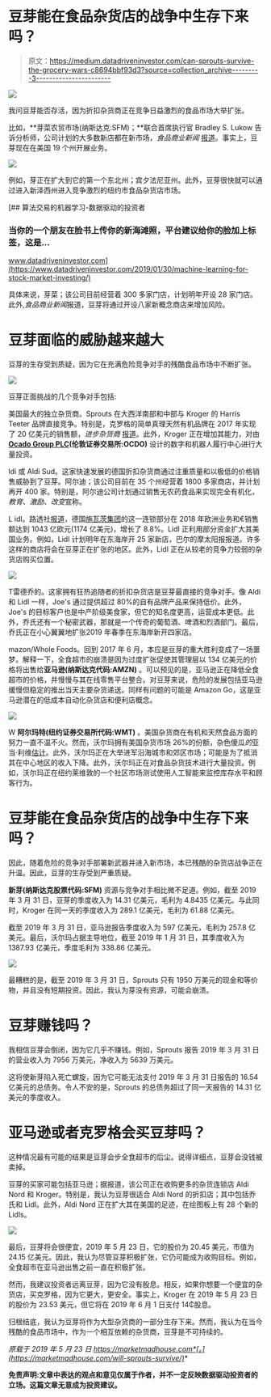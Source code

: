 # 豆芽能在食品杂货店的战争中生存下来吗？

> 原文：<https://medium.datadriveninvestor.com/can-sprouts-survive-the-grocery-wars-c8694bbf93d3?source=collection_archive---------3----------------------->

[![](img/8dcc50f6a825936a44336967e32822b8.png)](http://www.track.datadriveninvestor.com/1B9E)

我问豆芽能否存活，因为折扣杂货商正在竞争日益激烈的食品市场大举扩张。

比如，**芽菜农贸市场(纳斯达克:SFM)；**联合首席执行官 Bradley S. Lukow 告诉分析师，公司计划的大多数新店都在新市场，*食品商业新闻* [报道](https://www.foodbusinessnews.net/articles/13793-sprouts-ramping-up-expansion-in-new-markets)。事实上，豆芽现在在美国 19 个州开展业务。

![](img/32363798ddc36dd413569dd62cdf1e27.png)

例如，芽正在扩大到它的第一个东北州；宾夕法尼亚州。此外，豆芽很快就可以通过进入新泽西州进入竞争激烈的纽约市食品杂货店市场。

[](https://www.datadriveninvestor.com/2019/01/30/machine-learning-for-stock-market-investing/) [## 算法交易的机器学习-数据驱动的投资者

### 当你的一个朋友在脸书上传你的新海滩照，平台建议给你的脸加上标签，这是…

www.datadriveninvestor.com](https://www.datadriveninvestor.com/2019/01/30/machine-learning-for-stock-market-investing/) 

具体来说，芽菜；该公司目前经营着 300 多家门店，计划明年开设 28 家门店。此外,*食品商业新闻*报道，豆芽将通过开设八家新概念商店来增加风险。

# **豆芽面临的威胁越来越大**

豆芽的生存受到质疑，因为它在充满危险竞争对手的残酷食品市场中不断扩张。

![](img/236f59feab8aa06479fb4837bb4bfd99.png)

豆芽正面挑战的几个竞争对手包括:

美国最大的独立杂货商。Sprouts 在大西洋南部和中部与 Kroger 的 Harris Teeter 品牌直接竞争。特别是，克罗格的简单真理天然有机品牌在 2017 年实现了 20 亿美元的销售额，*进步杂货商* [报道](https://progressivegrocer.com/krogers-simple-truth-brand-hits-2b-sales)。此外，Kroger 正在增加其能力，对由[**Ocado Group PLC**](https://www.datadriveninvestor.com/2019/05/03/ocado-leads-the-robotization-of-retail/)**(伦敦证券交易所:OCDO)** 设计的数字和机器人履行中心进行大量投资。

ldi 或 Aldi Sud。这家快速发展的德国折扣杂货商通过注重质量和以极低的价格销售威胁到了豆芽。阿尔迪；该公司目前在 35 个州经营着 1800 多家商店，并计划再开 400 家。特别是，阿尔迪公司计划通过销售无农药食品来实现完全有机化，*教育、激励、改变*宣称。

L idl。路透社[报道](https://www.reuters.com/article/us-lidl-results/lidl-to-keep-investing-after-sales-rose-in-2018-idUSKCN1SJ1LW)，德国[施瓦茨集团](https://careers.lidl.co.uk/en/our-history-1819.htm)的这一连锁部分在 2018 年欧洲业务和€销售额达到 1043 亿欧元(1174 亿美元)，增长了 8.8%。Lidl 正利用部分资金扩大其美国业务。例如，Lidl 计划明年在东海岸开 25 家新店，巴尔的摩太阳报报道。许多这样的商店将会在豆芽正在扩张的地区。此外，Lidl 正在从较老的竞争力较弱的杂货店购买位置。

![](img/716077d9d7ea1ad9862baaead62dce1f.png)

T雷德乔的。这家拥有狂热追随者的折扣杂货店是豆芽最直接的竞争对手。像 Aldi 和 Lidl 一样，Joe's 通过提供超过 80%的自有品牌产品来保持低价。此外，Joe's 的目标客户也是中产阶级美食家，但它的知名度更高，运营成本更低。此外，乔氏还有一个秘密武器，那就是一个传奇的葡萄酒、啤酒和烈酒部门。最后，乔氏正在小心翼翼地扩张2019 年春季在东海岸新开四家店。

mazon/Whole Foods。回到 2017 年 6 月，本应是豆芽的重大胜利变成了一场噩梦。解释一下，全食超市的崩溃是因为过度扩张促使其管理层以 134 亿美元的价格将出售给**亚马逊(纳斯达克代码:AMZN)** 。可以预见的是，亚马逊正在降低全食超市的价格，并慢慢与其在线零售平台整合。对豆芽来说，危险的发展包括亚马逊缓慢但稳定的推出当天主要杂货递送。同样有问题的可能是 Amazon Go，这是亚马逊潜在的低成本自动化杂货店和便利店概念。

![](img/2fd087e0d854b59707d5d335d7c6fd6f.png)

W **阿尔玛特(纽约证券交易所代码:WMT)** 。美国杂货商在有机和天然食品方面的努力一直不温不火。然而，沃尔玛拥有美国杂货市场 26%的份额，杂色傻瓜*的*亚当·利维[估计](https://www.fool.com/investing/2018/10/11/walmarts-lead-in-groceries-could-get-even-bigger.aspx)。此外，沃尔玛正在大举进军沿海城市和郊区市场；可能是为了抵消其在中心地区的收入下降。此外，沃尔玛正在对食品杂货技术进行大量投资。例如，沃尔玛正在纽约莱维敦的一个社区市场测试使用人工智能来监控库存水平和顾客行为。

# 豆芽能在食品杂货店的战争中生存下来吗？

因此，随着危险的竞争对手部署新武器并进入新市场，本已残酷的杂货店战争正在升温。因此，豆芽的生存受到严重质疑。

**新芽(纳斯达克股票代码:SFM)** 资源与竞争对手相比微不足道。例如，截至 2019 年 3 月 31 日，豆芽的季度收入为 14.31 亿美元，毛利为 4.8435 亿美元。与此同时，Kroger 在同一天的季度收入为 289.1 亿美元，毛利为 61.88 亿美元。

截至 2019 年 3 月 31 日，亚马逊报告季度收入为 597 亿美元，毛利为 257.8 亿美元。最后，沃尔玛占据主导地位，截至 2019 年 1 月 31 日，其季度收入为 1387.93 亿美元，季度毛利为 338.86 亿美元。

![](img/dfec2cf12500284bc54ded63b145e45b.png)

最糟糕的是，截至 2019 年 3 月 31 日，Sprouts 只有 1950 万美元的现金和等价物，并且没有短期投资。因此，我认为芽没有资源，可能会崩溃。

# **豆芽赚钱吗？**

我相信豆芽会倒闭，因为它几乎不赚钱。例如，Sprouts 报告 2019 年 3 月 31 日的营业收入为 7956 万美元，净收入为 5639 万美元。

这将使新芽陷入死亡螺旋，因为它可能无法支付 2019 年 3 月 31 日报告的 16.54 亿美元的总债务。令人不安的是，Sprouts 的总债务超过了同一天报告的 14.31 亿美元的季度收入。

# **亚马逊或者克罗格会买豆芽吗？**

这种情况最有可能的结果是豆芽会步全食超市的后尘。说得详细点，豆芽会没钱被卖掉。

豆芽的买家可能包括亚马逊；据报道，该公司正在收购更多的杂货连锁店 Aldi Nord 和 Kroger。特别是，我认为豆芽很适合 Aldi Nord 的折扣店；其中包括乔氏和 Lidl。此外，Aldi Nord 正在扩大其在美国的足迹，在绘图板上有 28 个新的 Lidls。

![](img/c8a77e3fa17d9615ea15c707febe89a6.png)

最后，豆芽将会很便宜，2019 年 5 月 23 日，它的股价为 20.45 美元，市值为 24.15 亿美元。因此，我认为尽管豆芽积极扩张，它仍可能成为收购目标。例如，全食超市在亚马逊出售之前一直在积极扩张。

然而，我建议投资者远离豆芽，因为它没有股息。相反，如果你想要一个便宜的杂货店，买克罗格，因为它更大，更安全。事实上，Kroger 在 2019 年 5 月 23 日的股价为 23.53 美元，但它将在 2019 年 6 月 1 日支付 14₵股息。

归根结底，我认为豆芽将作为大型杂货商的一部分生存下来。然而，我认为在当今残酷的食品市场中，作为一个相互依赖的杂货商，豆芽是不可持续的。

*原载于 2019 年 5 月 23 日 https://marketmadhouse.com*[。](https://marketmadhouse.com/will-sprouts-survive/)**

**免责声明:文章中表达的观点和意见仅属于作者，并不一定反映数据驱动投资者的立场。这篇文章无意成为投资建议。**